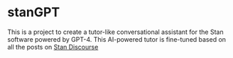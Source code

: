 # stanGPT

This is a project to create a tutor-like conversational assistant for the Stan software powered by GPT-4. This AI-powered tutor is fine-tuned based on all the posts on [Stan Discourse](https://discourse.mc-stan.org/)
